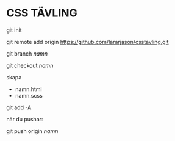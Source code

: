 # CSS TÄVLING

git init

git remote add origin https://github.com/lararjason/csstavling.git

git branch _namn_

git checkout _namn_

skapa 
   - namn.html
   - namn.scss

git add -A

när du pushar: 

git push origin _namn_

